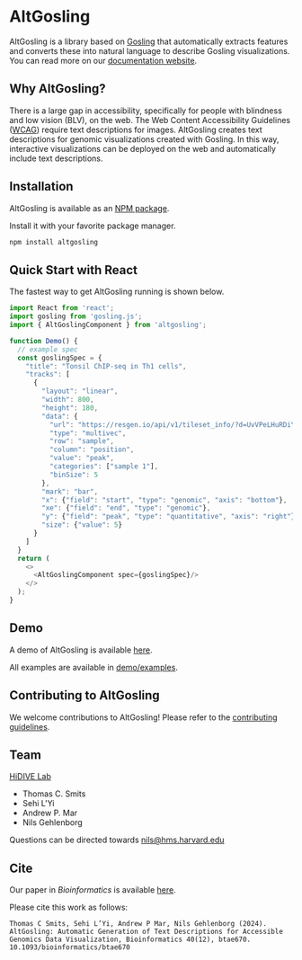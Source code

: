 # AltGosling

AltGosling is a library based on [Gosling](https://github.com/gosling-lang/gosling.js) that automatically extracts features and converts these into natural language to describe Gosling visualizations. You can read more on our [documentation website](https://gosling-lang.github.io/altgosling/docs/).


## Why AltGosling? 
There is a large gap in accessibility, specifically for people with blindness and low vision (BLV), on the web. The Web Content Accessibility Guidelines ([WCAG](https://www.w3.org/WAI/standards-guidelines/wcag/)) require text descriptions for images. AltGosling creates text descriptions for genomic visualizations created with Gosling. In this way, interactive visualizations can be deployed on the web and automatically include text descriptions.


## Installation
AltGosling is available as an [NPM package](https://www.npmjs.com/package/altgosling).

Install it with your favorite package manager.

```bash
npm install altgosling
```

## Quick Start with React
The fastest way to get AltGosling running is shown below.

```ts
import React from 'react';
import gosling from 'gosling.js';
import { AltGoslingComponent } from 'altgosling';

function Demo() {
  // example spec
  const goslingSpec = {
    "title": "Tonsil ChIP-seq in Th1 cells",
    "tracks": [
      {
        "layout": "linear",
        "width": 800,
        "height": 180,
        "data": {
          "url": "https://resgen.io/api/v1/tileset_info/?d=UvVPeLHuRDiYA3qwFlm7xQ",
          "type": "multivec",
          "row": "sample",
          "column": "position",
          "value": "peak",
          "categories": ["sample 1"],
          "binSize": 5
        },
        "mark": "bar",
        "x": {"field": "start", "type": "genomic", "axis": "bottom"},
        "xe": {"field": "end", "type": "genomic"},
        "y": {"field": "peak", "type": "quantitative", "axis": "right"},
        "size": {"value": 5}
      }
    ]
  }
  return (
    <>
      <AltGoslingComponent spec={goslingSpec}/>
    </>
  );
}
```


## Demo
A demo of AltGosling is available [here](https://gosling-lang.github.io/altgosling/). 

All examples are available in [demo/examples](https://github.com/gosling-lang/altgosling/tree/master/demo/examples).


## Contributing to AltGosling
We welcome contributions to AltGosling! Please refer to the [contributing guidelines](CONTRIBUTING.md).


## Team
[HiDIVE Lab](https://hidivelab.org)
- Thomas C. Smits
- Sehi L'Yi
- Andrew P. Mar
- Nils Gehlenborg

Questions can be directed towards <nils@hms.harvard.edu>


## Cite
Our paper in _Bioinformatics_ is available [here](https://doi.org/10.1093/bioinformatics/btae670).

Please cite this work as follows:

```
Thomas C Smits, Sehi L’Yi, Andrew P Mar, Nils Gehlenborg (2024). AltGosling: Automatic Generation of Text Descriptions for Accessible Genomics Data Visualization, Bioinformatics 40(12), btae670. 10.1093/bioinformatics/btae670

